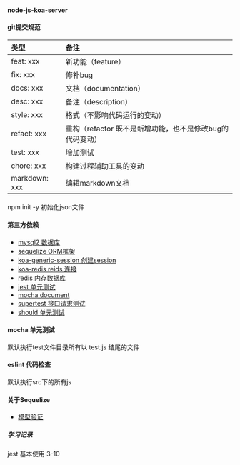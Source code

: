 #### node-js-koa-server

#### git提交规范
| 类型 | 备注 |
|:-------- |:---- |
| feat: xxx     | 新功能（feature）|
| fix: xxx      | 修补bug|
| docs: xxx     | 文档（documentation）|
| desc: xxx     | 备注（description）|
| style: xxx    | 格式（不影响代码运行的变动）|
| refact: xxx   | 重构（refactor 既不是新增功能，也不是修改bug的代码变动）|
| test: xxx     | 增加测试 |
| chore: xxx    | 构建过程辅助工具的变动 |
| markdown: xxx | 编辑markdown文档 |

####
npm init -y 初始化json文件

#### 第三方依赖
- [mysql2 数据库](https://www.npmjs.com/package/mysql2)
- [sequelize ORM框架](https://www.sequelize.com.cn/core-concepts/model-basics)
- [koa-generic-session 创建session](https://www.npmjs.com/package/koa-generic-session)
- [koa-redis reids 连接](https://www.npmjs.com/package/koa-redis)
- [redis 内存数据库](https://www.npmjs.com/package/redis)
- [jest 单元测试](https://jestjs.io/docs/en/getting-started)
- [mocha document](https://mochajs.org/#parallel-tests)
- [supertest 接口请求测试](https://www.npmjs.com/package/supertest)
- [should 单元测试](https://github.com/tj/should.js)

#### mocha 单元测试
默认执行test文件目录所有以 test.js 结尾的文件
#### eslint 代码检查
默认执行src下的所有js

#### 关于Sequelize
- [模型验证](https://itbilu.com/nodejs/npm/V1PExztfb.html#definition-configuration)

##### 学习记录
jest 基本使用 3-10